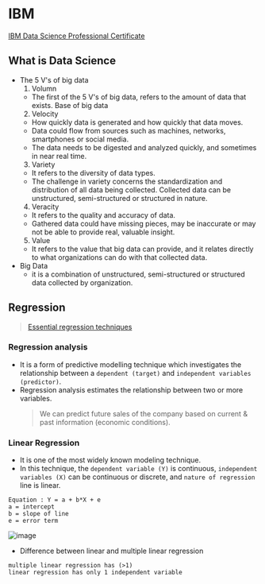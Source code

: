 # IBM
[IBM Data Science Professional Certificate](https://www.coursera.org/professional-certificates/ibm-data-science)

## What is Data Science
  * The 5 V's of big data
    1. Volumn
     - The first of the 5 V's of big data, refers to the amount of data that exists. Base of big data
    2. Velocity
      - How quickly data is generated and how quickly that data moves.
      - Data could flow from sources such as machines, networks, smartphones or social media. 
      - The data needs to be digested and analyzed quickly, and sometimes in near real time. 
    3. Variety
     - It refers to the diversity of data types. 
     - The challenge in variety concerns the standardization and distribution of all data being collected.
    Collected data can be unstructured, semi-structured or structured in nature. 
    4. Veracity
     - It refers to the quality and accuracy of data. 
     - Gathered data could have missing pieces, may be inaccurate or may not be able to provide real, valuable insight.
    5. Value
     - It refers to the value that big data can provide, and it relates directly to what organizations can do with that collected data. 
  * Big Data
    + it is a combination of unstructured, semi-structured or structured data collected by organization.
    
## Regression
 > [Essential regression techniques](https://www.analyticsvidhya.com/blog/2015/08/comprehensive-guide-regression/)
 ### Regression analysis
  + It is a form of predictive modelling technique which investigates the relationship between a `dependent (target)` and `independent variables (predictor)`. 
  + Regression analysis estimates the relationship between two or more variables.
    > We can predict future sales of the company based on current & past information (economic conditions).
 ### Linear Regression
  + It is one of the most widely known modeling technique.
  + In this technique, the `dependent variable (Y)` is continuous, `independent variables (X)` can be continuous or discrete, and `nature of regression` line is linear.
  ```
  Equation : Y = a + b*X + e
  a = intercept
  b = slope of line
  e = error term
  ```
  ![image](https://user-images.githubusercontent.com/78498035/231736593-e7c55eeb-024a-4774-9418-ff250d66a29f.png)
  + Difference between linear and multiple linear regression
   ```
   multiple linear regression has (>1)
   linear regression has only 1 independent variable
   ```
